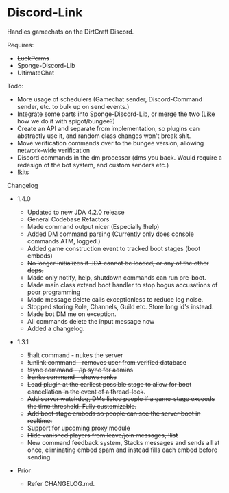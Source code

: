 # Discord-Link
Handles gamechats on the DirtCraft Discord.

Requires:
- ~~LuckPerms~~
- Sponge-Discord-Lib
- UltimateChat

Todo:
 - More usage of schedulers (Gamechat sender, Discord-Command sender, etc. to bulk up on send events.)
 - Integrate some parts into  Sponge-Discord-Lib, or merge the two (Like how we do it with spigot/bungee?)
 - Create an API and separate from implementation, so plugins can abstractly use it, and random class changes won't break shit.
 - Move verification commands over to the bungee version, allowing network-wide verification
 - Discord commands in the dm processor (dms you back. Would require a redesign of the bot system, and custom senders etc.)
 - !kits
 
Changelog
  - 1.4.0
    - Updated to new JDA 4.2.0 release
    - General Codebase Refactors
    - Made command output nicer (Especially !help)
    - Added DM command parsing (Currently only does console commands ATM, logged.)
    - Added game construction event to tracked boot stages (boot embeds)
    - ~~No longer initializes if JDA cannot be loaded, or any of the other deps.~~
    - Made only notify, help, shutdown commands can run pre-boot.
    - Made main class extend boot handler to stop bogus accusations of poor programming
    - Made message delete calls exceptionless to reduce log noise.
    - Stopped storing Role, Channels, Guild etc. Store long id's instead.
    - Made bot DM me on exception.
    - All commands delete the input message now
    - Added a changelog.
  
  - 1.3.1
    - !halt command - nukes the server
    - ~~!unlink command - removes user from verified database~~
    - ~~!sync command - /lp sync for admins~~
    - ~~!ranks command - shows ranks~~
    - ~~Load plugin at the earliest possible stage to allow for boot cancellation in the event of a thread-lock.~~
    - ~~Add server watchdog, DMs listed people if a game-stage exceeds the time threshold. Fully customizable.~~
    - ~~Add boot stage embeds so people can see the server boot in realtime.~~
    - Support for upcoming proxy module
    - ~~Hide vanished players from leave/join messages, !list~~
    - New command feedback system, Stacks messages and sends all at once, eliminating embed spam and instead fills each embed before sending.
    
  - Prior
    - Refer CHANGELOG.md.